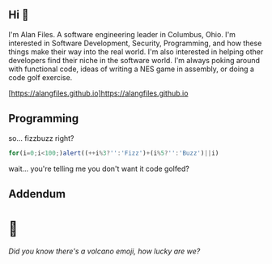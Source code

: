 ## Hi :wave:

I'm Alan Files. A software engineering leader in Columbus, Ohio. I'm interested in Software Development, Security, Programming, and how these things make their way into the real world. I'm also interested in helping other developers find their niche in the software world. I'm always poking around with functional code, ideas of writing a NES game in assembly, or doing a code golf exercise. 

[https://alangfiles.github.io]https://alangfiles.github.io

## Programming
so... fizzbuzz right?
```javascript
for(i=0;i<100;)alert((++i%3?'':'Fizz')+(i%5?'':'Buzz')||i)
```
wait... you're telling me you don't want it code golfed?

## Addendum

# :volcano:
_Did you know there's a volcano emoji, how lucky are we?_ 


<!--
**alangfiles/alangfiles** is a ✨ _special_ ✨ repository because its `README.md` (this file) appears on your GitHub profile.

Here are some ideas to get you started:

- 🔭 I’m currently working on ...
- 🌱 I’m currently learning ...
- 👯 I’m looking to collaborate on ...
- 🤔 I’m looking for help with ...
- 💬 Ask me about ...
- 📫 How to reach me: ...
- 😄 Pronouns: ...
- ⚡ Fun fact: ...
-->
